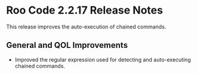 # Roo Code 2.2.17 Release Notes

This release improves the auto-execution of chained commands.

## General and QOL Improvements

*   Improved the regular expression used for detecting and auto-executing chained commands.